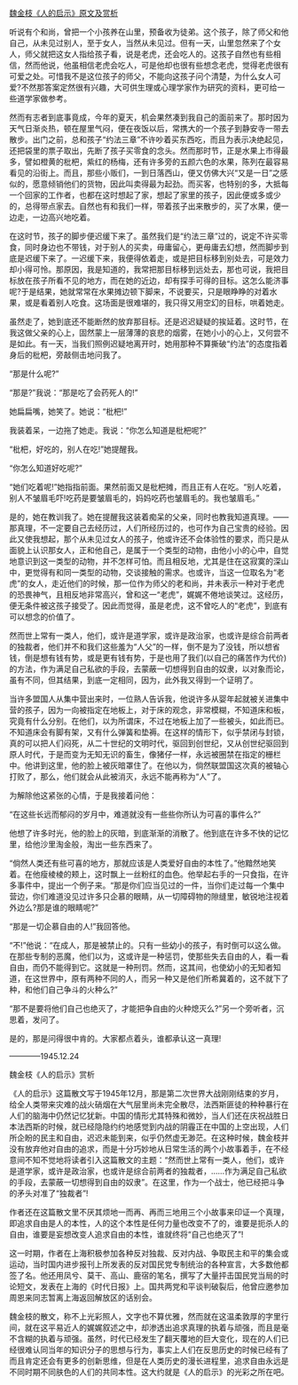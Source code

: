 [魏金枝《人的启示》原文及赏析](https://www.vrrw.net/wx/9038.html)

听说有个和尚，曾把一个小孩养在山里，预备收为徒弟。这个孩子，除了师父和他自己，从未见过别人，至于女人，当然从未见过。但有一天，山里忽然来了个女人，师父就把这女人指给孩子看，说是老虎，还会吃人的。这孩子自然也有些相信，然而他说，他虽相信老虎会吃人，可是他却也很有些想念老虎，觉得老虎很有可爱之处。可惜我不是这位孩子的师父，不能向这孩子问个清楚，为什么女人可爱?不然那答案定然很有兴趣，大可供生理或心理学家作为研究的资料，更可给一些道学家做参考。

然而有志者到底事竟成，今年的夏天，机会果然凑到我自己的面前来了。那时因为天气日渐炎热，顿在屋里气闷，便在夜饭以后，常携大的一个孩子到静安寺一带去散步。出门之前，总和孩子“约法三章”不许吵着买东西吃，而且为表示决绝起见，还把袋里的票子取出，先断了孩子买零食的念头。然而那时节，正是水果上市得最多，譬如橙黄的枇杷，紫红的杨梅，还有许多旁的五颜六色的水果，陈列在最容易看见的沿街上。而且，那些小贩们，一到日落西山，便又仿佛大兴“又是一日”之感似的，愿意倾销他们的货物，因此叫卖得最为起劲。而买客，也特别的多，大抵每一个回家的工作者，也都在这时想起了家，想起了家里的孩子，因此便或多或少的，总得带点家去。自然也有和我们一样，带着孩子出来散步的，买了水果，便一边走，一边高兴地吃着。

在这时节，孩子的脚步便迟缓下来了。虽然我们是“约法三章”过的，说定不许买零食，同时身边也不带钱，对于别人的买卖，毋庸留心，更毋庸去幻想，然而脚步到底是迟缓下来了。一迟缓下来，我便得依着走，或是把目标移到别处去，可是效力却小得可怜。那原因，我是知道的，我常把那目标移到远处去，那也可说，我把目标放在孩子所看不见的地方，而在她的近边，却有探手可得的目标。这怎么能济事呢?于是结果，她就常常在水果摊边顿下脚来，不说要买，只是眼睁睁的对着水果，或是看着别人吃食。这场面是很难堪的，我只得又用空幻的目标，哄着她走。



虽然走了，她到底还不能断然的放弃那目标。还是迟迟疑疑的挨延着。这时节，在我这做父亲的心上，固然蒙上一层薄薄的哀悲的烟雾，在她小小的心上，又何尝不是如此。有一天，当我们照例迟疑地离开时，她用那种不算撕破“约法”的态度指着身后的枇杷，旁敲侧击地问我了。

“那是什么呢?”

“那是?”我说：“那是吃了会药死人的!”

她扁扁嘴，她笑了。她说：“枇杷!”

我装着呆，一边拖了她走。我说：“你怎么知道是枇杷呢?”

“枇杷，好吃的，别人在吃!”她提醒我。

“你怎么知道好吃呢?”

“她们吃着呢!”她指指前面。果然前面又是枇杷摊，而且正有人在吃。“别人吃着，别人不皱眉毛吓!吃药是要皱眉毛的，妈妈吃药也皱眉毛的。我也皱眉毛。”

是的，她在教训我了。她在提醒我这装着痴呆的父亲，同时也教我知道真理。——那真理，不一定要自己去经历过，人们所经历过的，也可作为自己宝贵的经验。因此又使我想起，那个从未见过女人的孩子，他或许还不会体验性的要求，而只是从面貌上认识那女人，正和他自己，是属于一个类型的动物，由他小小的心中，自觉地意识到这一类型的动物，并不怎样可怕。而且相反地，尤其是住在这寂寞的深山中，更觉得有和同一类型的动物，交谈接触的需求。也或许，当这一位取名为“老虎”的女人，走近他们的时候，那一位作为师父的老和尚，并未表示一种对于老虎的恐畏神气，且相反地非常高兴，曾和这一“老虎”，娓娓不倦地谈笑过。这经历，便无条件被这孩子接受了。因此而觉得，虽是老虎，这不曾吃人的“老虎”，到底有可以想念的价值了。

然而世上常有一类人，他们，或许是道学家，或许是政治家，也或许是综合前两者的独裁者，他们并不和我们这些羞为“人父”的一样，倒不是为了没钱，所以想省钱，倒是想有钱有势，或是更有钱有势，于是也用了我们(以自己的痛苦作为代价)的方法，作为满足自己私欲的手段，去蒙蔽一切想得到自由的奴隶，以对象而论，虽有不同，但其结果，到底一定相同，因为，此外我又得到一个证明了。

当许多盟国人从集中营出来时，一位熟人告诉我，他说许多从婴年起就被关进集中营的孩子，因为一向被指定在地板上，对于床的观念，非常模糊，不知道床和板，究竟有什么分别。在他们，以为所谓床，不过在地板上加了一些被头，如此而已。不知道床会有脚有架，又有什么弹簧和垫褥。在这样的情形下，似乎禁闭与封锁，真的可以把人们闷死，从二十世纪的文明时代，驱回到创世纪，又从创世纪驱回到原人时代，于是而变为无知无识的畜生，像猪仔一样，永远被圈禁在指定的栅栏中。他讲到这里，他的脸上被灰暗罩住了。在他以为，倘然联盟国这次真的被轴心打败了，那么，他们就会从此被消灭，永远不能再称为“人”了。

为解除他这紧张的心情，于是我接着问他：

“在这些长远而郁闷的岁月中，难道就没有一些些你所认为可喜的事件么?”

他想了许多时光，他的脸上的灰暗，到底渐渐的消散了。他到底在许多不快的记忆里，给他沙里淘金般，淘出一些东西来了。

“倘然人类还有些可喜的地方，那就应该是人类爱好自由的本性了。”他黯然地笑着。在他瘦棱棱的颊上，这时飘上一丝粉红的血色。他举起右手的一只食指，在许多事件中，提出一个例子来。“那是你们应当见过的一件，当你们走过每一个集中营边，你们难道没见过许多只企慕的眼睛，从一切障碍物的隙缝里，敏锐地注视着外边么?那是谁的眼睛呢?”

“那是一切企慕自由的人!”我回答他。

“不!”他说：“在成人，那是被禁止的。只有一些幼小的孩子，有时倒可以这么做。在那些专制的恶魔，他们以为，这或许是一种惩罚，使那些失去自由的人，看一看自由，而仍不能得到它。这就是一种刑罚。然而，这其间，也使幼小的无知者知道，在这世界中，原有两种不同的人，而另一种又是他们所希冀着的，这不就下了种，和他们自己争斗的火种么?”

“那不是要将他们自己也绝灭了，才能把争自由的火种熄灭么?”另一个旁听者，沉思着，发问了。

是的，那是问得很中肯的。大家都点着头，谁都承认这一真理!

————1945.12.24

魏金枝《人的启示》赏析

《人的启示》这篇散文写于1945年12月，那是第二次世界大战刚刚结束的岁月，给全人类带来灾难的战火硝烟在大气层里尚未完全散尽，法西斯匪徒的种种暴行在人们的脑海中仍然记忆犹新。中国的情形尤其特殊和微妙，当人们还在庆祝战胜日本法西斯的时候，就已经隐隐约约地感觉到内战的阴霾正在中国的上空出现，人们所企盼的民主和自由，迟迟未能到来，似乎仍然虚无渺茫。在这种时候，魏金枝并没有放弃他对自由的追求，而是十分巧妙地从日常生活的两个小故事着手，在不经意间不知不觉地将读者引入这篇散文的主题：“然而世上常有一类人，他们，或许是道学家，或许是政治家，也或许是综合前两者的独裁者，……作为满足自己私欲的手段，去蒙蔽一切想得到自由的奴隶”。在这里，作为一个战士，他已经把斗争的矛头对准了“独裁者”!

作者还在这篇散文里不厌其烦地一而再、再而三地用三个小故事来印证一个真理，即追求自由是人的本性，人的这个本性是任何力量也改变不了的，谁要是扼杀人的自由，谁要是妄想改变人追求自由的本性，谁就终将“自己也绝灭了”!

这一时期，作者在上海积极参加各种反对独裁、反对内战、争取民主和平的集会或运动，当时国内进步报刊上所发表的反对国民党专制统治的各种宣言，大多数他都签了名。他还用凤兮、莫干、高山、鹿宿的笔名，撰写了大量抨击国民党当局的时论短文，发表在上海的《时代日报》上。国共两党和平谈判破裂后，他曾应邀参加周恩来同志暂离上海返回解放区的话别会。

魏金枝的散文，称不上光彩照人，文字也不算优雅，然而就在这温柔敦厚的字里行间，就在这平易近人的娓娓叙述之中，却渗透出追求真理的执着与顽强，而且是毫不含糊的执着与顽强。虽然，时代已经发生了翻天覆地的巨大变化，现在的人们已经很难认同当年的知识分子的思想与行为，事实上人们在反思历史的时候已经有了而且肯定还会有更多的创新思维，但是在人类历史的漫长进程里，追求自由永远是不同时期不同肤色的人们的共同本性。这大约就是《人的启示》的光彩之所在吧。


